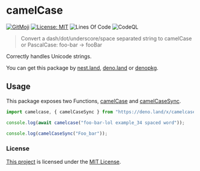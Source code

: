 # camelCase

[![GitMoji](https://img.shields.io/badge/Gitmoji-%F0%9F%8E%A8%20-FFDD67.svg)](https://gitmoji.dev)
[![License: MIT](https://img.shields.io/badge/License-MIT-blue.svg)](https://opensource.org/licenses/MIT)
![Lines Of Code](https://img.shields.io/tokei/lines/github.com/UltiRequiem/deno-camelcase?color=blue&label=Total%20Lines)
![CodeQL](https://github.com/UltiRequiem/deno-camelcase/workflows/CodeQL/badge.svg)

> Convert a dash/dot/underscore/space separated string to camelCase or PascalCase: foo-bar → fooBar

Correctly handles Unicode strings.

You can get this package by [nest.land](https://nest.land/package/camelcase),
[deno.land](https://deno.land/x/camelcase) or [denopkg](https://denopkg.com/UltiRequiem/deno-camelcase/mod.js).

## Usage

This package exposes two Functions,
[camelCase](https://github.com/UltiRequiem/deno-camelcase/blob/main/mod.js#L99) and
[camelCaseSync](https://github.com/UltiRequiem/deno-camelcase/blob/main/mod.js#L49).

```typescript
import camelcase, { camelCaseSync } from "https://deno.land/x/camelcase/mod.js";

console.log(await camelcase("foo-bar-lol example_34 spaced word"));

console.log(camelCaseSync("Foo_bar"));
```

### License

[This project](https://deno.land/x/template) is licensed under the
[MIT License](./LICENSE.md).
